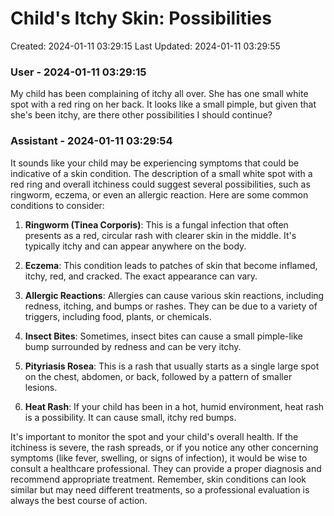 # Child's Itchy Skin: Possibilities

Created: 2024-01-11 03:29:15
Last Updated: 2024-01-11 03:29:55

### User - 2024-01-11 03:29:15

My child has been complaining of itchy all over. She has one small white spot with a red ring on her back. It looks like a small pimple, but given that she's been itchy, are there other possibilities I should continue?

### Assistant - 2024-01-11 03:29:54

It sounds like your child may be experiencing symptoms that could be indicative of a skin condition. The description of a small white spot with a red ring and overall itchiness could suggest several possibilities, such as ringworm, eczema, or even an allergic reaction. Here are some common conditions to consider:

1. **Ringworm (Tinea Corporis)**: This is a fungal infection that often presents as a red, circular rash with clearer skin in the middle. It's typically itchy and can appear anywhere on the body.

2. **Eczema**: This condition leads to patches of skin that become inflamed, itchy, red, and cracked. The exact appearance can vary.

3. **Allergic Reactions**: Allergies can cause various skin reactions, including redness, itching, and bumps or rashes. They can be due to a variety of triggers, including food, plants, or chemicals.

4. **Insect Bites**: Sometimes, insect bites can cause a small pimple-like bump surrounded by redness and can be very itchy.

5. **Pityriasis Rosea**: This is a rash that usually starts as a single large spot on the chest, abdomen, or back, followed by a pattern of smaller lesions.

6. **Heat Rash**: If your child has been in a hot, humid environment, heat rash is a possibility. It can cause small, itchy red bumps.

It's important to monitor the spot and your child's overall health. If the itchiness is severe, the rash spreads, or if you notice any other concerning symptoms (like fever, swelling, or signs of infection), it would be wise to consult a healthcare professional. They can provide a proper diagnosis and recommend appropriate treatment. Remember, skin conditions can look similar but may need different treatments, so a professional evaluation is always the best course of action.

